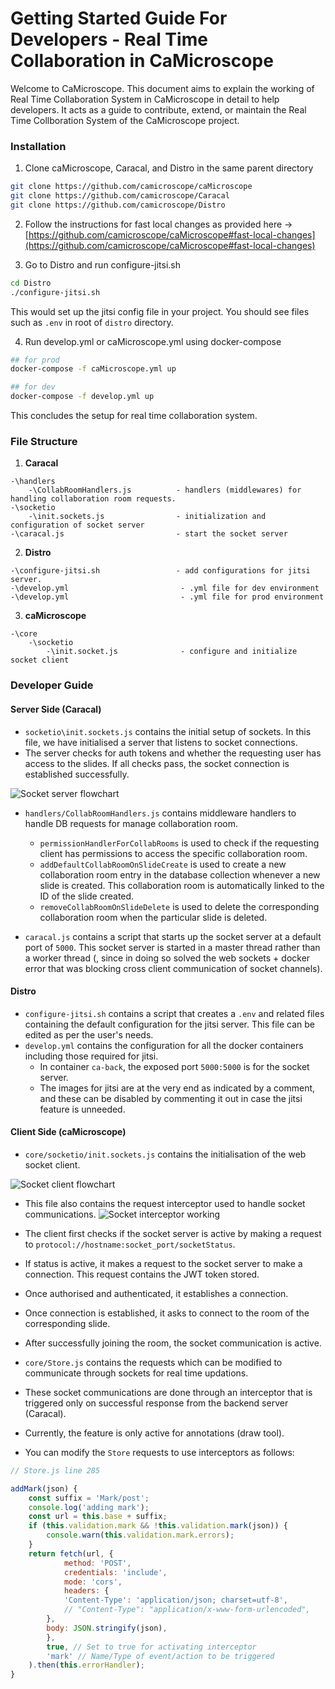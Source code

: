 # Getting Started Guide For Developers - Real Time Collaboration in CaMicroscope


Welcome to CaMicroscope. This document aims to explain the working of Real Time Collaboration System in CaMicroscope in detail to help developers. It acts as a guide to contribute, extend, or maintain the Real Time Collboration System of the CaMicroscope project.

### Installation

1. Clone caMicroscope, Caracal, and Distro in the same parent directory
```bash
git clone https://github.com/camicroscope/caMicroscope
git clone https://github.com/camicroscope/Caracal
git clone https://github.com/camicroscope/Distro
```

2. Follow the instructions for fast local changes as provided here -> [https://github.com/camicroscope/caMicroscope#fast-local-changes](https://github.com/camicroscope/caMicroscope#fast-local-changes)

3. Go to Distro and run configure-jitsi.sh
```bash
cd Distro
./configure-jitsi.sh
```
This would  set up the jitsi config file in your project. You should see files such as `.env` in root of `distro` directory.

4. Run develop.yml or caMicroscope.yml using docker-compose
```bash
## for prod
docker-compose -f caMicroscope.yml up 

## for dev
docker-compose -f develop.yml up 
```

This concludes the setup for real time collaboration system.


### File Structure

1. **Caracal**
```
-\handlers
	-\CollabRoomHandlers.js          - handlers (middlewares) for handling collaboration room requests. 
-\socketio
	-\init.sockets.js                - initialization and configuration of socket server
-\caracal.js                         - start the socket server

```

2. **Distro**
```
-\configure-jitsi.sh                 - add configurations for jitsi server.
-\develop.yml                         - .yml file for dev environment
-\develop.yml                         - .yml file for prod environment
```

3. **caMicroscope**
```
-\core
	-\socketio
		-\init.socket.js              - configure and initialize socket client
```

### Developer Guide

#### Server Side (Caracal)

- `socketio\init.sockets.js` contains the initial setup of sockets. In this file, we have initialised a server that listens to socket connections.
- The server checks for auth tokens and whether the requesting user has access to the slides. If all checks pass, the socket connection is established successfully.

![Socket server flowchart](https://lh3.googleusercontent.com/pw/AM-JKLWUhioBZenoQ7QrCiyplHhovqtpGQK5kLU59AKuT2GBJtOdM71xTmX01RkmtUnIu2WOjKc2vG38bapIWNKX77nPTVh4DFSaPS6_8mPYOagalfukbSywT0B2qMvcFmxuGD5VvwA_Y-Y5EWQKw2GH7DM2=w1062-h1372-no)


- `handlers/CollabRoomHandlers.js` contains middleware handlers to handle DB requests for manage collaboration room.
	- `permissionHandlerForCollabRooms` is used to check if the requesting client has permissions to access the specific collaboration room.
	-	`addDefaultCollabRoomOnSlideCreate` is used to create a new collaboration room entry in the database collection whenever a new slide is created. This collaboration room is automatically linked to the ID of the slide created.
	-	`removeCollabRoomOnSlideDelete` is used to delete the corresponding collaboration room when the particular slide is deleted.

- `caracal.js` contains a script that starts up the socket server at a default port of `5000`. This socket server is started in a master thread rather than a worker thread (, since in doing so solved the web sockets + docker error that was blocking cross client communication of socket channels).

#### Distro 

- `configure-jitsi.sh` contains a script that creates a `.env` and related files containing the default configuration for the jitsi server. This file can be edited as per the user's needs.
- `develop.yml` contains the configuration for all the docker containers including those required for jitsi.
	- In container `ca-back`, the exposed port `5000:5000` is for the socket server. 
	- The images for jitsi are at the very end as indicated by a comment, and these can be disabled by commenting it out in case the jitsi  feature is unneeded.

#### Client Side (caMicroscope)

- `core/socketio/init.sockets.js` contains the initialisation of the web socket client. 

![Socket client flowchart](https://lh3.googleusercontent.com/0t1kMr84gumOWGG826OxbQkdsRbX2LGKyUVgY7bgc-CjwoHWaTKtl5VXZQvCk0bw3xk-qdhb5yMMP6UPwwexJxvdOn_cW1Wwwxphu9xggMYLwcjTkF75HKcmbFn1SmV3bohwHSTZlbhhEdBqNtFrOApFL2sxiAsFLFG2JX6zp_AVaex1i_sYIz9fyUhviUpuNitBxdzQ1nSIomzANXA9refawHiHGGMkjxufccPg32WBfA6WabWSTLlYcrWXZ9biz8Zv8Tm4NI2-rfxVEg62TMSJ3GMS5V63eaYIX7Z1C4AchU-KPD-6RlC21x7u-K-9U8lpTcpI-xSoMmAJFk6qrI3tg6bym4tFbHLm8cKW1te6hBz9q3fGaWi-sGdHaAh9Bnhdgn0hxanz0u22RHGPFuI7ftjVPlxQLjm5xqPzoouyiEFDTabU9Txk0jwtf5Lq2EA-9ACGUbM5Eal8uEPzbg5Rklwxmqila9XRKP798AuYtHVMtuu6MVsjmyR7-TvF8AZglnvZUd2UMPSgKSKASWCadNPB8zEBZDATXkmXT483lomLPUoaHA7bYIEIgwKP0yg-wl83T6prOJbPFgKLmNLpTsvitlFabGeoY87WhqyHODzHbB1Q3brpWDFlANA6d1bGUdHvhqa8oASLs2EKjAweh1zWIsSdmLxNgw5b2e-ZWeYyZYoDu9ilwTkgtYCpBJOJloFqe8l_-nomnSE=w1264-h1642-no?authuser=0)

- This file also contains the request interceptor used to handle socket communications.
![Socket interceptor working](https://lh3.googleusercontent.com/Mr01bUyluWHxhKsxu-tATRikmp8njm5AnAoFj3xEiI9Ex_uCJ0hnBuR0jhCN2ej8B4lca4HOIjqbEXyFaJNxlq942D2Kkmik5W6uC4aKaiTDsA7ladAWuXn8_jZWg5HvnGq0ZSX1nrX4yaWcMQvmWBH8EKyd_3qgFWf_yJb-r9UiY_63MsE4vcW5pe0EMpnfWX3a77ZDSE2RqWw1RWpKEWC8UVIWAPrdLrw0WmDe62ZHLypiwf7MWLVz97ifV59gbNAcZMFb_375x6kFv0J5dY7sax4V1XjqFKk03Nsdk3jEE3qU1lmcXqexQkmVQv1t9Td90o6kGC_WSlJQ1-IkL24yPZ2K7mJTMnETEb8h9PMtSGauVaaQcUv4vln968VX3__9YR1TJrS_C9FwVEB6QTmE6GIe86EtMllL964yeunJd6QgivcLS70-LDyR9bjxyGTF6WUVr6ZfbuS7eCWj6Pd4hN69keUVd8orZzo7AAALkvow4Gozl8DgyWJgOJL_R2xAVA10GnJjRCJxA3GmNYdvCy-2nlzJDooDz3Q8ZpP0d-vLcDJKB3RCoGWO48FiJwkqN-sFgxapJNqnqG7OeYF4eVdnJ46BzGi8QfT5z_MmZckarCUE5r9eVNnzkJPOP9QKHR-g35zLensVEOdrbvYWB3Ve4l6rlXZ6nwlOiqP4_yNYKAuSW_5a045_BSUEcfGH3jNoLXhmM87MVn0=w651-h1121-no?authuser=0)

- The client first checks if the socket server is active by making a request to `protocol://hostname:socket_port/socketStatus`.
- If status is active, it makes a request to the socket server to make a connection. This request contains the JWT token stored.
- Once authorised and authenticated, it establishes a connection. 
- Once connection is established, it asks to connect to the room of the corresponding slide.
- After successfully joining the room, the socket communication is active.


- `core/Store.js` contains the requests which can be modified to communicate through sockets for real time updations.
- These socket communications are done through an interceptor that is triggered only on successful response from the backend server (Caracal). 
- Currently, the feature is only active for annotations (draw tool).
- You can modify the `Store` requests to use interceptors as follows:
```javascript
// Store.js line 285

addMark(json) {
	const suffix = 'Mark/post';
	console.log('adding mark');
	const url = this.base + suffix;
	if (this.validation.mark && !this.validation.mark(json)) {
		console.warn(this.validation.mark.errors);
	}
	return fetch(url, {
			method: 'POST',
			credentials: 'include',
			mode: 'cors',
			headers: {
			'Content-Type': 'application/json; charset=utf-8',
			// "Content-Type": "application/x-www-form-urlencoded",
		},
		body: JSON.stringify(json),
		},
		true, // Set to true for activating interceptor
		'mark' // Name/Type of event/action to be triggered
	).then(this.errorHandler);
}

```


